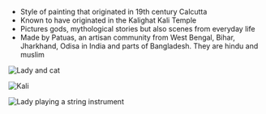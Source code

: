 - Style of painting that originated in 19th century Calcutta
- Known to have originated in the Kalighat Kali Temple
- Pictures gods, mythological stories but also scenes from everyday life
- Made by Patuas, an artisan community from West Bengal, Bihar, Jharkhand, Odisa in India and parts of Bangladesh. They are hindu and muslim

![Lady and cat](kalighat-lady-and-cat.jpg)

![Kali](kalighat-kali.jpg)

![Lady playing a string instrument](kalighat-lady-sitar.jpg)